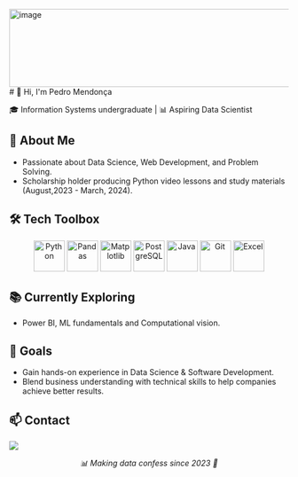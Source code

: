 <img width="615" height="141" alt="image" src="https://github.com/user-attachments/assets/17d5f01e-808d-49f9-89c1-47b54f8429fd" /># 👋 Hi, I'm Pedro Mendonça

🎓 Information Systems undergraduate | 📊 Aspiring Data Scientist

## 🚀 About Me
- Passionate about Data Science, Web Development, and Problem Solving.
- Scholarship holder producing Python video lessons and study materials (August,2023 - March, 2024).

## 🛠️ Tech Toolbox
<p align="center">
  <img src="https://cdn.jsdelivr.net/gh/devicons/devicon/icons/python/python-original.svg" alt="Python" width="56" height="56"/>
  <img src="https://upload.wikimedia.org/wikipedia/commons/2/2d/Pandas_logo.svg" alt="Pandas" width="56" height="56"/>
  <img src="https://upload.wikimedia.org/wikipedia/commons/8/84/Matplotlib_icon.svg" alt="Matplotlib" width="56" height="56"/>
  <img src="https://upload.wikimedia.org/wikipedia/commons/2/29/Postgresql_elephant.svg" alt="PostgreSQL" width="56" height="56"/>
  <img src="https://cdn.jsdelivr.net/gh/devicons/devicon/icons/java/java-original.svg" alt="Java" width="56" height="56"/>
  <img src="https://cdn.jsdelivr.net/gh/devicons/devicon/icons/git/git-original.svg" alt="Git" width="56" height="56"/>
  <img src="https://upload.wikimedia.org/wikipedia/commons/7/73/Microsoft_Office_Excel_%282019%E2%80%93present%29.svg" alt="Excel" width="56" height="56"/>
</p>

## 📚 Currently Exploring
- Power BI, ML fundamentals and Computational vision.

## 🌟 Goals
- Gain hands-on experience in Data Science & Software Development.
- Blend business understanding with technical skills to help companies achieve better results.

## 📫 Contact
[![](https://img.shields.io/badge/linkedin-blue)](https://www.linkedin.com/in/p-mendoncad/)

<p align="center">
  <i>📊 Making data confess since 2023 🔎</i>
</p>

